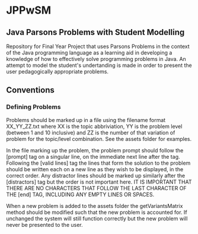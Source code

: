 # JPPwSM   
## Java Parsons Problems with Student Modelling   

Repository for Final Year Project that uses Parsons Problems in the context of the Java programming language as a learning aid in developing a knowledge of how to effectively solve programming problems in Java. An attempt to model the student's undertanding is made in order to present the user pedagogically appropriate problems.

## Conventions   

### Defining Problems   

Problems should be marked up in a file using the filename format XX\_YY\_ZZ.txt where XX is the topic abbriviation, YY is the problem level (between 1 and 10 inclusive) and ZZ is the number of that variation of problem for the topic/level combination. See the assets folder for examples.

In the file marking up the problem, the problem prompt should follow the [prompt] tag on a singular line, on the immediate next line after the tag. Following the [valid lines] tag the lines that form the solution to the problem should be written each on a new line as they wish to be displayed, in the correct order. Any distractor lines should be marked up similarly after the [distractors] tag but the order is not important here. IT IS IMPORTANT THAT THERE ARE NO CHARACTERS THAT FOLLOW THE LAST CHARACTER OF THE [end] TAG, INCLUDING ANY EMPTY LINES OR SPACES.

When a new problem is added to the assets folder the getVariantsMatrix method should be modified such that the new problem is accounted for. If unchanged the system will still function correctly but the new problem will never be presented to the user.
